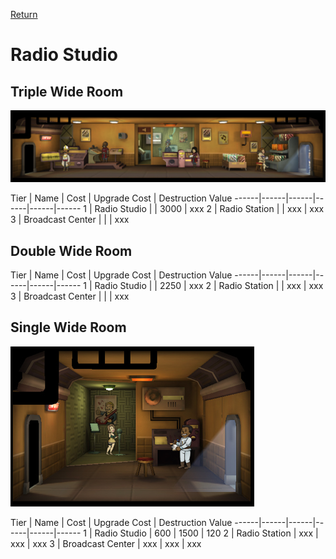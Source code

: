 [Return](../README.md)

Radio Studio
===========

## Triple Wide Room

![Radio Station](t2images/tripleradiostation.jpg)

Tier | Name | Cost | Upgrade Cost | Destruction Value
------|------|------|------|------|------
1 | Radio Studio | | 3000 | xxx
2 | Radio Station | | xxx | xxx
3 | Broadcast Center | | | xxx

## Double Wide Room

Tier | Name | Cost | Upgrade Cost | Destruction Value
------|------|------|------|------|------
1 | Radio Studio | | 2250 | xxx
2 | Radio Station | | xxx | xxx
3 | Broadcast Center | | | xxx

## Single Wide Room

![Radio Station](t1images/singleradiostudio.jpg)

Tier | Name | Cost | Upgrade Cost | Destruction Value
------|------|------|------|------|------
1 | Radio Studio | 600 | 1500 | 120
2 | Radio Station | xxx | xxx | xxx
3 | Broadcast Center | xxx | xxx | xxx

